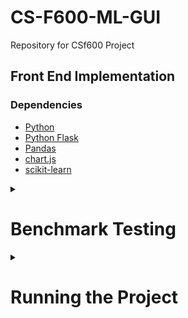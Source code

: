 # CS-F600-ML-GUI
Repository for CSf600 Project 

## Front End Implementation
### Dependencies
- [Python](https://www.python.org/downloads/)
- [Python Flask](https://flask.palletsprojects.com/en/2.3.x/)
- [Pandas](https://pandas.pydata.org/)
- [chart.js](https://www.chartjs.org/)
- [scikit-learn](https://scikit-learn.org/stable/install.html#installation-instructions)

<details>
<summary><h1>Benchmark Testing</h1></summary>

## Benchmark Requirements
The requirements for this benchmark testing are as follows:
1. The website must be able to display an HTML front page.
2. The user must be able to upload a .csv file to the website.
3. This csv file's contents should be displayed as a simple graph to the front end.
4. This csv file should not be stored on the server.


# 1. Python Flask
The first benchmark test for this project utilizes [Python Flask](https://flask.palletsprojects.com/en/2.3.x/). 
  
## Prerequisites
### Python
[Python](https://www.python.org/downloads/) is required to run this project. This project was built utilizing Python 3.11.


### Creating a Virtual Environment
It is recommended that users create a [Python Virtual Environment](https://docs.python.org/3/library/venv.html) to run this project. The link for installing Python Flask also contains instructions for setting up a virtual environment.


### Installing Dependencies
- [Python Flask](https://flask.palletsprojects.com/en/2.3.x/installation/) will install Flask and the required dependencies. It is installed via the command: `pip install Flask`
- [Pandas](https://pandas.pydata.org/): `pip install pandas`
- [Matplotlib](https://matplotlib.org/): `python -m pip install -U matplotlib`
- [locust](https://docs.locust.io/en/stable/what-is-locust.html): This is the library used for stress testing the server.


## Running the Project
### Activating the Project
On command line, navigate to the directory that contains `app.py`. The following command will start the project: 
`flask run`

This will open up the app on `http://127.0.0.1:5000` (unless changed by the user).

If app.py is renamed to something else, the command to run the project will change to:
`flask --app name_of_python_file run`

When running a file with this benchmark, please use `test.csv`. The code used to create the graph image does not support `dummy.csv`, as it is strictly an x-y line graph.

For running the `locust.py` simple stress test, open a terminal and navigate to the same directory as `locust.py`. While the server is running, type the following command: `locust -f locust.py --headless -u # -r # -t #m --html locust_report.html`
- -u: is the number of concurrent users
- -r: is the spawn rate of users per second
- -t: the duration of the test
- `--html locust_report`: specifies the stress test output file.


# 2. NodeJS
The first benchmark test for this project follows [NodeJS](https://nodejs.org/en). The primary resources used by the team for learning are listed below.
- https://nodejs.org/en
- https://www.w3schools.com/nodejs/nodejs_intro.asp
- https://www.tutorialspoint.com/nodejs/index.htm
  
## Prerequisites
### NodeJS
[Node JS](https://nodejs.org/en) is required to run this project. 
[Express JS](https://expressjs.com/) is required to run this Project.


### Packages
- file system (fs): `npm install fs`
- [multer](https://expressjs.com/en/resources/middleware/multer.html): `npm install multer`
- [Express JS](https://expressjs.com/):`npm install expressjs`
- [papaparser](https://www.papaparse.com/): `npm install papaparser`
- [chart.js](https://www.chartjs.org/): `npm install chart.js` (include  <script src="https://cdn.jsdelivr.net/npm/chart.js"></script> in html file)
- [artillery.io](https://www.npmjs.com/package/artillery) :`sudo npm install -g artillery`
  

## Running the Project
### Activating the Project
  - download index.html and mytestserver.js
  - install all packages above
  - store both html and js file in same directory
  - open terminal into directory storing files
  - activate server using 'node mytestserver.js'
  - open webroswer and access website by entering "localhost:8080/"

### NodejS Stress Testing
 Stress testing was done using the artillery package [https://www.artillery.io/] using the quick testing function

 - Make sure to have artillery installed on machince
 - start nodejs server with node mytestserver.js
 - initialize artillery test using the following line in the terminal:
`artillery quick --count [insert virtual user count here] --num [insert http call count per user here]  http://localhost:8080/`
  

## Benchmark Requirements
The requirements for this benchmark testing are as follows:
1. The website must be able to display an HTML front page.
2. The user must be able to upload a .csv file to the website.
3. This csv file's contents should be displayed as a simple graph to the front end.
4. This csv file should not be stored on the server.

# 3. NodeJS / Python
The final benchmark test attempts to implement a NodeJS map that can communicate with a Python Flask server on the side.


## Prerequisites
### Python Dependencies
This implementation does not contain any new Python dependencies compared to the above implementation of Python Flask.
- [Python](https://www.python.org/downloads/) 
- [Python Flask](https://flask.palletsprojects.com/en/2.3.x/)
- [Pandas](https://pandas.pydata.org/)
- [Matplotlib](https://matplotlib.org/): `python -m pip install -U matplotlib`


### NodeJS Dependencies
Note: Ensure you are in the working directory (the directory that contains the files `flask_server.py` and `app.js`) before installing the NodeJS dependencies.
- [NodeJS and npm](https://nodejs.org/en/download)
- [Express](https://expressjs.com/en/starter/installing.html): `npm install express`
- [cors](https://expressjs.com/en/resources/middleware/cors.html): `npm install cors`
- [multer](https://expressjs.com/en/resources/middleware/multer.html): `npm install multer`
- [papaparser](https://www.papaparse.com/): `npm install papaparser`
- [chart.js](https://www.chartjs.org/): `npm install chart.js`
- [request-promise](https://www.npmjs.com/package/request-promise): `npm install request-promise` DO NOTE: This library is deprecated, and the script using it will be changed to remove it!


## Running the Project
### Activating the Project
Open 2 separate terminals. In both terminals, navigate to the working directory where `flask_server.py` and `app.js` are located. This should be `/benchmarks/node_flask`.

Once there, install the NodeJS dependencies. These should store in the `node_modules` directory in the project. Ensure that the version of your packages that you have installed match the version found within `package.json`.

Once the additional dependencies have been installed, it is time to activate the servers. In one terminal, you will activate the flask server by calling: `flask run -p 8001` to have the server listen on port 8001. To activate the NodeJS server, call `node app` in the other terminal. This will allow you to see the webpage at `127.0.0.1:5000`. 

Do note that this implementation uses NodeJS to host the web server. When a file is uploaded, the buffered contents are sent to Python Flask at `127.0.0.1:8001/transfer` to simulate what might occur in the full program. The information is changed into a useable format and stored into a pandas data frame. This data frame is resolved in JSON format back to the NodeJS and is displayed in the console once the request is finished. NodeJS also parses the csv file to display the graph contents on the screen.
</details>


<details>  
<summary><h1>Running the Project</h1></summary>
<h2>Deployment Installation</h2>

For ease of installation, we recommend using [Anaconda](https://www.anaconda.com/download) for managing the packages for this project:
`conda create -n myenv`

Once the environment is created, download the following dependencies:
`conda install flask`
`conda install pandas`
`conda install scikit-learn`
`npm install chart.js`
>If using a remote Linux server, ensure that Anaconda is installed on your account. If it is not, be sure to use wget to get the latest version of Anaconda to install it before attempting to create an environment for this project.

Once the required dependencies are installed in the virtual environment, download or clone a copy of the this repository.
>If you choose to download a .zip file of this repository, you can use scp to transfer the file to the Linux server.

On command line (Windows Shell, Visual Studio, Terminal Emulator in Linux) navigate to `./CS-F600-ML-GUI/website`, where the `app.py` file is located. To run, use the following command: `flask run --host=0.0.0.0 --port=6002`.

<h2>Installation on Personal Machine</h2>

- Clone the repository `gh repo clone TAWinterton2/CS-F600-ML-GUI` in directory of your choice.

- On command line (Windows Shell, Visual Studio, Terminal Emulator in Linux) navigate to `./CS-F600-ML-GUI/website`, where the `app.py` file is located.
  
- run the app by using the command: `flask run`
  
- This will open up the app on `http://127.0.0.1:5000` (unless changed by the user).
  
- If app.py is renamed to something else, the command to run the project will change to: `flask --app name_of_python_file run`
  
- To run the server in debug mode, use the command `flask run --debug`
